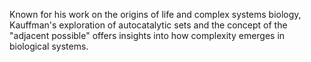 Known for his work on the origins of life and complex systems biology, Kauffman's exploration of autocatalytic sets and the concept of the "adjacent possible" offers insights into how complexity emerges in biological systems.
